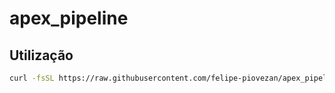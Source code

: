 # apex_pipeline

## Utilização

```bash
curl -fsSL https://raw.githubusercontent.com/felipe-piovezan/apex_pipeline/refs/heads/main/apexexport.sh | bash -s -- <SCHEMA_NAME>/"<SCHEMA_PASSWORD>"@<DB_HOST>:<DB_PORT>/<DB_SERVICE_NAME>
```

